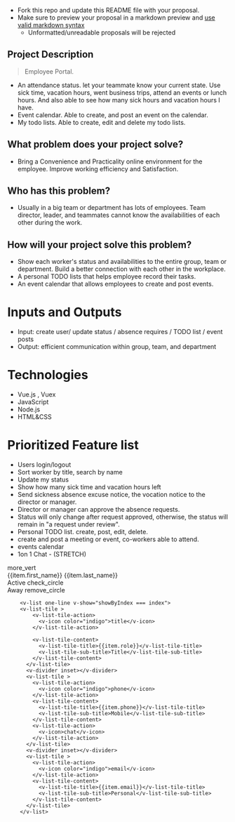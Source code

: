 * Fork this repo and update this README file with your proposal.
* Make sure to preview your proposal in a markdown preview and [use valid markdown syntax](https://help.github.com/articles/basic-writing-and-formatting-syntax/)
  * Unformatted/unreadable proposals will be rejected

## Project Description
> Employee Portal. 
* An attendance status. let your teammate know your current state. Use sick time, vacation hours, went business trips, attend an events or lunch hours. And also able to see how many sick hours and vacation hours I have. 
* Event calendar. Able to create, and post an event on the calendar.
* My todo lists. Able to create, edit and delete my todo lists.

## What problem does your project solve?
* Bring a  Convenience and Practicality online environment for the employee. Improve working efficiency and Satisfaction.

## Who has this problem?
* Usually in a big team or department has lots of employees. Team director, leader, and teammates cannot know the availabilities of each other during the work.

## How will your project solve this problem?
* Show each worker's status and availabilities to the entire group, team or department. Build a better connection with each other in the workplace.
* A personal TODO lists that helps employee record their tasks.
* An event calendar that allows employees to create and post events.

# Inputs and Outputs
* Input: create user/ update status / absence requires / TODO list / event posts
* Output: efficient communication within group, team, and department

# Technologies
* Vue.js , Vuex
* JavaScript
* Node.js
* HTML&CSS

# Prioritized Feature list
* Users login/logout
* Sort worker by title, search by name
* Update my status
* Show how many sick time and vacation hours left
* Send sickness absence excuse notice, the vocation notice to the director or manager.
* Director or manager can approve the absence requests. 
* Status will only change after request approved, otherwise, the status will remain in "a request under review".
* Personal TODO list. create, post, edit, delete.
* create and post a meeting or event, co-workers able to attend.
* events calendar
* 1on 1 Chat - (STRETCH)




<v-layout row wrap justify-center id="scroll-target" style="max-height: 1000px" class="scroll-y">
    <v-flex xs12 sm3 md4 ma-4 v-for="(item, index) in allUsers" :key="index" @mouseover="showByIndex = index" @mouseout="showByIndex = null">
      <v-card class="rounded-card">
        <v-img :src="item.img_url" height="300px" :gradient="gradient">
          <v-layout column fill-height>
            <v-card-title>
              <v-spacer></v-spacer>
              <v-btn dark icon>
                <v-icon>more_vert</v-icon>
              </v-btn>
            </v-card-title>
            <v-spacer></v-spacer>
            <v-card-title class="white--text pl-5 pt-5">
              <div class="display-1 pl-5 pt-5">{{item.first_name}} {{item.last_name}}</div>
            </v-card-title>
          </v-layout>
        </v-img>

<v-list one-line class="text-md-center">
          <div v-if="item.active == 1">
            <v-btn round color="teal accent-4" dark>Active
              <v-icon dark right>check_circle</v-icon>
            </v-btn>
          </div>
          <div v-else>
            <v-btn round color="red accent-" dark>Away
              <v-icon dark right>remove_circle</v-icon>
            </v-btn>
          </div>
        </v-list>





        <v-list one-line v-show="showByIndex === index">
        <v-list-tile >
            <v-list-tile-action>
              <v-icon color="indigo">title</v-icon>
            </v-list-tile-action>

            <v-list-tile-content>
              <v-list-tile-title>{{item.role}}</v-list-tile-title>
              <v-list-tile-sub-title>Title</v-list-tile-sub-title>
            </v-list-tile-content>
          </v-list-tile>
          <v-divider inset></v-divider>
          <v-list-tile >
            <v-list-tile-action>
              <v-icon color="indigo">phone</v-icon>
            </v-list-tile-action>
            <v-list-tile-content>
              <v-list-tile-title>{{item.phone}}</v-list-tile-title>
              <v-list-tile-sub-title>Mobile</v-list-tile-sub-title>
            </v-list-tile-content>
            <v-list-tile-action>
              <v-icon>chat</v-icon>
            </v-list-tile-action>
          </v-list-tile>
          <v-divider inset></v-divider>
          <v-list-tile >
            <v-list-tile-action>
              <v-icon color="indigo">email</v-icon>
            </v-list-tile-action>
            <v-list-tile-content>
              <v-list-tile-title>{{item.email}}</v-list-tile-title>
              <v-list-tile-sub-title>Personal</v-list-tile-sub-title>
            </v-list-tile-content>
          </v-list-tile>
        </v-list>
        